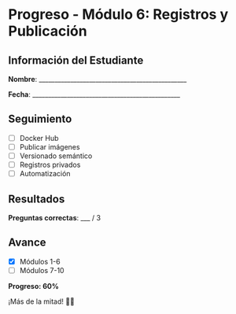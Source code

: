 # Progreso - Módulo 6: Registros y Publicación

## Información del Estudiante

**Nombre**: _______________________________________________

**Fecha**: _______________________________________________

## Seguimiento

- [ ] Docker Hub
- [ ] Publicar imágenes
- [ ] Versionado semántico
- [ ] Registros privados
- [ ] Automatización

## Resultados

**Preguntas correctas**: ___ / 3

## Avance

- [x] Módulos 1-6
- [ ] Módulos 7-10

**Progreso: 60%**

¡Más de la mitad! 🐳🚀
